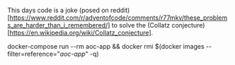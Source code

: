 This days code is a joke (posed on reddit)[https://www.reddit.com/r/adventofcode/comments/r77mkv/these_problems_are_harder_than_i_remembered/] to solve the (Collatz conjecture)[https://en.wikipedia.org/wiki/Collatz_conjecture].

docker-compose run --rm aoc-app && docker rmi $(docker images --filter=reference="*aoc-app*" -q)
